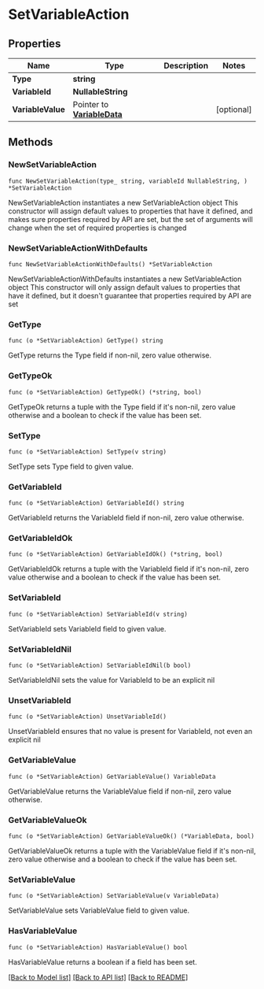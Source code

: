 # SetVariableAction

## Properties

Name | Type | Description | Notes
------------ | ------------- | ------------- | -------------
**Type** | **string** |  | 
**VariableId** | **NullableString** |  | 
**VariableValue** | Pointer to [**VariableData**](VariableData.md) |  | [optional] 

## Methods

### NewSetVariableAction

`func NewSetVariableAction(type_ string, variableId NullableString, ) *SetVariableAction`

NewSetVariableAction instantiates a new SetVariableAction object
This constructor will assign default values to properties that have it defined,
and makes sure properties required by API are set, but the set of arguments
will change when the set of required properties is changed

### NewSetVariableActionWithDefaults

`func NewSetVariableActionWithDefaults() *SetVariableAction`

NewSetVariableActionWithDefaults instantiates a new SetVariableAction object
This constructor will only assign default values to properties that have it defined,
but it doesn't guarantee that properties required by API are set

### GetType

`func (o *SetVariableAction) GetType() string`

GetType returns the Type field if non-nil, zero value otherwise.

### GetTypeOk

`func (o *SetVariableAction) GetTypeOk() (*string, bool)`

GetTypeOk returns a tuple with the Type field if it's non-nil, zero value otherwise
and a boolean to check if the value has been set.

### SetType

`func (o *SetVariableAction) SetType(v string)`

SetType sets Type field to given value.


### GetVariableId

`func (o *SetVariableAction) GetVariableId() string`

GetVariableId returns the VariableId field if non-nil, zero value otherwise.

### GetVariableIdOk

`func (o *SetVariableAction) GetVariableIdOk() (*string, bool)`

GetVariableIdOk returns a tuple with the VariableId field if it's non-nil, zero value otherwise
and a boolean to check if the value has been set.

### SetVariableId

`func (o *SetVariableAction) SetVariableId(v string)`

SetVariableId sets VariableId field to given value.


### SetVariableIdNil

`func (o *SetVariableAction) SetVariableIdNil(b bool)`

 SetVariableIdNil sets the value for VariableId to be an explicit nil

### UnsetVariableId
`func (o *SetVariableAction) UnsetVariableId()`

UnsetVariableId ensures that no value is present for VariableId, not even an explicit nil
### GetVariableValue

`func (o *SetVariableAction) GetVariableValue() VariableData`

GetVariableValue returns the VariableValue field if non-nil, zero value otherwise.

### GetVariableValueOk

`func (o *SetVariableAction) GetVariableValueOk() (*VariableData, bool)`

GetVariableValueOk returns a tuple with the VariableValue field if it's non-nil, zero value otherwise
and a boolean to check if the value has been set.

### SetVariableValue

`func (o *SetVariableAction) SetVariableValue(v VariableData)`

SetVariableValue sets VariableValue field to given value.

### HasVariableValue

`func (o *SetVariableAction) HasVariableValue() bool`

HasVariableValue returns a boolean if a field has been set.


[[Back to Model list]](../README.md#documentation-for-models) [[Back to API list]](../README.md#documentation-for-api-endpoints) [[Back to README]](../README.md)


